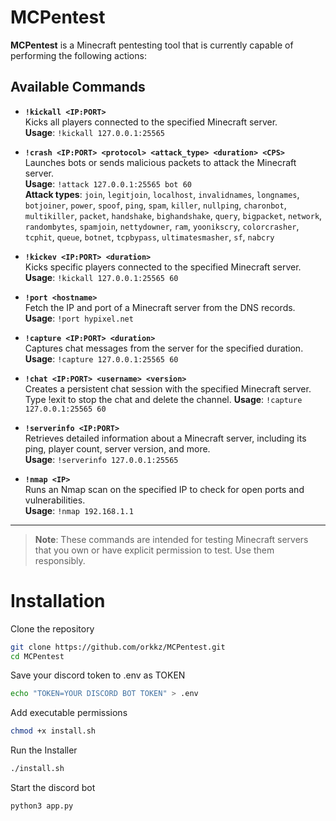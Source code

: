 #                                   MCPentest

**MCPentest** is a Minecraft pentesting tool that is currently capable of performing the following actions:

## Available Commands

- **`!kickall <IP:PORT>`**  
  Kicks all players connected to the specified Minecraft server.  
  **Usage**: `!kickall 127.0.0.1:25565`

- **`!crash <IP:PORT> <protocol> <attack_type> <duration> <CPS>`**  
  Launches bots or sends malicious packets to attack the Minecraft server.  
  **Usage**: `!attack 127.0.0.1:25565 bot 60`  
  **Attack types**: `join`, `legitjoin`, `localhost`, `invalidnames`, `longnames`, `botjoiner`, `power`, `spoof`, `ping`, `spam`, `killer`, `nullping`, `charonbot`, `multikiller`, `packet`, `handshake`, `bighandshake`, `query`, `bigpacket`, `network`, `randombytes`, `spamjoin`, `nettydowner`, `ram`, `yoonikscry`, `colorcrasher`, `tcphit`, `queue`, `botnet`, `tcpbypass`, `ultimatesmasher`, `sf`, `nabcry`

- **`!kickev <IP:PORT> <duration>`**  
  Kicks specific players connected to the specified Minecraft server.  
  **Usage**: `!kickall 127.0.0.1:25565 60`

- **`!port <hostname>`**  
  Fetch the IP and port of a Minecraft server from the DNS records.  
  **Usage**: `!port hypixel.net`

- **`!capture <IP:PORT> <duration>`**  
  Captures chat messages from the server for the specified duration.
  **Usage**: `!capture 127.0.0.1:25565 60`

- **`!chat <IP:PORT> <username> <version>`**  
  Creates a persistent chat session with the specified Minecraft server. Type !exit to stop the chat and delete the channel.
  **Usage**: `!capture 127.0.0.1:25565 60`

- **`!serverinfo <IP:PORT>`**  
  Retrieves detailed information about a Minecraft server, including its ping, player count, server version, and more.  
  **Usage**: `!serverinfo 127.0.0.1:25565`

- **`!nmap <IP>`**  
  Runs an Nmap scan on the specified IP to check for open ports and vulnerabilities.  
  **Usage**: `!nmap 192.168.1.1`
---

> **Note**: These commands are intended for testing Minecraft servers that you own or have explicit permission to test. Use them responsibly.


# Installation

Clone the repository
```bash  
git clone https://github.com/orkkz/MCPentest.git  
cd MCPentest  
```

Save your discord token to .env as TOKEN
```bash
echo "TOKEN=YOUR DISCORD BOT TOKEN" > .env
```

Add executable permissions
```bash
chmod +x install.sh
```

Run the Installer
```bash
./install.sh
```

Start the discord bot
```bash
python3 app.py
```
